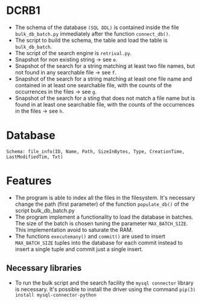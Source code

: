 # DCRB1
- The schema of the database ```(SQL DDL)``` is contained inside the file ```bulk_db_batch.py``` immediately after the function ```connect_db()```.
- The script to build the schema, the table and load the table is ```bulk_db_batch```.
- The script of the search engine is ```retrival.py```.
- Snapshot for non existing string $\rightarrow$ see ```e```.
- Snapshot of the search for a string matching at least two file names, but not found in any searchable file $\rightarrow$ see ```f```.
- Snapshot of the search for a string matching at least one file name and contained in at least one searchable file, with the counts of the occurrences in the files $\rightarrow$ see ```g```.
- Snapshot of the search for a sting that does not match a file name but is found in at least one searchable file, with the counts of the occurrences in the files $\rightarrow$ see ```h```.
# Database
```Schema: file_info(ID, Name, Path, SizeInBytes, Type, CreationTime, LastModifiedTim, Txt)```
# Features
* The program is able to index all the files in the filesystem. It's necessary change the path (first parameter) of the function ```populate_db()``` of the script bulk_db_batch.py
* The program implement a functionality to load the database in batches. The size of the batch is chosen tuning the parameter ```MAX_BATCH_SIZE```. This implementation avoid to saturate the RAM.
* The functions ```executemany()``` and ```commit()``` are used to insert ```MAX_BATCH_SIZE``` tuples into the database for each commit instead to insert a single tuple and commit just a single insert.
## Necessary libraries
* To run the bulk script and the search facility the ```mysql connector``` library is necessary. It's possible to install the driver using the command ```pip(3) install mysql-connector-python```
